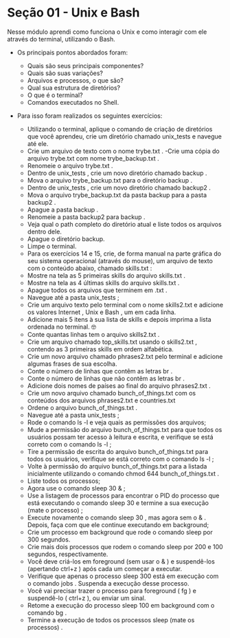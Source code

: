 # Seção 01 - Unix e Bash 
Nesse módulo aprendi como funciona o Unix e como interagir com ele através do terminal, utilizando o Bash.
	
- Os principais pontos abordados foram:

	- Quais são seus principais componentes?
	- Quais são suas variações?
	- Arquivos e processos, o que são?
	- Qual sua estrutura de diretórios?
	- O que é o terminal?
	- Comandos executados no Shell.
	
- Para isso foram realizados os seguintes exercícios: 

	- Utilizando o terminal, aplique o comando de criação de diretórios que você aprendeu, crie um diretório chamado unix_tests e navegue até ele.
	- Crie um arquivo de texto com o nome trybe.txt .
	-Crie uma cópia do arquivo trybe.txt com nome trybe_backup.txt .
	- Renomeie o arquivo trybe.txt .
	- Dentro de unix_tests , crie um novo diretório chamado backup .
	- Mova o arquivo trybe_backup.txt para o diretório backup .
	- Dentro de unix_tests , crie um novo diretório chamado backup2 .
	- Mova o arquivo trybe_backup.txt da pasta backup para a pasta backup2 .
	- Apague a pasta backup .
	- Renomeie a pasta backup2 para backup .
	- Veja qual o path completo do diretório atual e liste todos os arquivos dentro dele.
	- Apague o diretório backup.
	- Limpe o terminal.
	- Para os exercícios 14 e 15, crie, de forma manual na parte gráfica do seu sistema operacional (através do mouse), um arquivo de texto com o conteúdo abaixo, chamado skills.txt :
	- Mostre na tela as 5 primeiras skills do arquivo skills.txt .
	- Mostre na tela as 4 últimas skills do arquivo skills.txt .
	- Apague todos os arquivos que terminem em .txt .
	- Navegue até a pasta unix_tests ;
	- Crie um arquivo texto pelo terminal com o nome skills2.txt e adicione os valores Internet , Unix e Bash , um em cada linha.
	- Adicione mais 5 itens à sua lista de skills e depois imprima a lista ordenada no terminal. 🤓
	- Conte quantas linhas tem o arquivo skills2.txt .
	- Crie um arquivo chamado top_skills.txt usando o skills2.txt , contendo as 3 primeiras skills em ordem alfabética.
	- Crie um novo arquivo chamado phrases2.txt pelo terminal e adicione algumas frases de sua escolha.
	- Conte o número de linhas que contêm as letras br .
	- Conte o número de linhas que não contêm as letras br .
	- Adicione dois nomes de países ao final do arquivo phrases2.txt .
	- Crie um novo arquivo chamado bunch_of_things.txt com os conteúdos dos arquivos phrases2.txt e countries.txt
	- Ordene o arquivo bunch_of_things.txt .
	- Navegue até a pasta unix_tests ;
	- Rode o comando ls -l e veja quais as permissões dos arquivos;
	- Mude a permissão do arquivo bunch_of_things.txt para que todos os usuários possam ter acesso à leitura e escrita, e verifique se está correto com o comando ls -l ;
	- Tire a permissão de escrita do arquivo bunch_of_things.txt para todos os usuários, verifique se está correto com o comando ls -l ;
	- Volte à permissão do arquivo bunch_of_things.txt para a listada inicialmente utilizando o comando chmod 644 bunch_of_things.txt .
	- Liste todos os processos;
	- Agora use o comando sleep 30 & ;
	- Use a listagem de processos para encontrar o PID do processo que está executando o comando sleep 30 e termine a sua execução (mate o processo) ;
	- Execute novamente o comando sleep 30 , mas agora sem o & . Depois, faça com que ele continue executando em background;
	- Crie um processo em background que rode o comando sleep por 300 segundos.
	- Crie mais dois processos que rodem o comando sleep por 200 e 100 segundos, respectivamente.
	- Você deve criá-los em foreground (sem usar o & ) e suspendê-los (apertando ctrl+z ) após cada um começar a executar.
	- Verifique que apenas o processo sleep 300 está em execução com o comando jobs . Suspenda a execução desse processo.
	- Você vai precisar trazer o processo para foreground ( fg ) e suspendê-lo ( ctrl+z ), ou enviar um sinal.
	- Retome a execução do processo sleep 100 em background com o comando bg .
	- Termine a execução de todos os processos sleep (mate os processos) .
